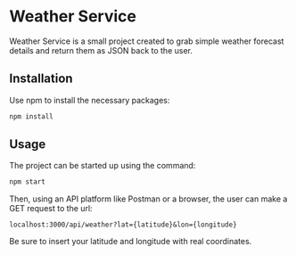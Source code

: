 # Weather Service

Weather Service is a small project created to grab simple weather forecast details and return them as JSON back to the user.

## Installation

Use npm to install the necessary packages:

```bash
npm install
```

## Usage

The project can be started up using the command:

```bash
npm start
```

Then, using an API platform like Postman or a browser, the user can make a GET request to the url:

`localhost:3000/api/weather?lat={latitude}&lon={longitude}`

Be sure to insert your latitude and longitude with real coordinates.
